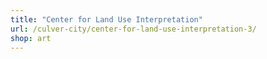 ```yaml
---
title: "Center for Land Use Interpretation"
url: /culver-city/center-for-land-use-interpretation-3/
shop: art
---
```

